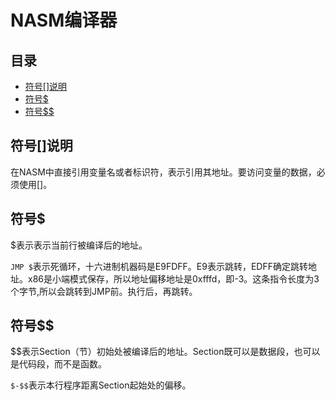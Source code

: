 # NASM编译器

## 目录

-   [符号\[\]说明](#符号说明)
-   [符号\$](#符号)
-   [符号\$\$](#符号)

## 符号\[]说明

在NASM中直接引用变量名或者标识符，表示引用其地址。要访问变量的数据，必须使用\[]。

## 符号\$

\$表示表示当前行被编译后的地址。

`JMP $`表示死循环，十六进制机器码是E9FDFF。E9表示跳转，EDFF确定跳转地址。x86是小端模式保存，所以地址偏移地址是0xfffd，即-3。这条指令长度为3个字节,所以会跳转到JMP前。执行后，再跳转。

## 符号\$\$

\$\$表示Section（节）初始处被编译后的地址。Section既可以是数据段，也可以是代码段，而不是函数。

`$-$$`表示本行程序距离Section起始处的偏移。
